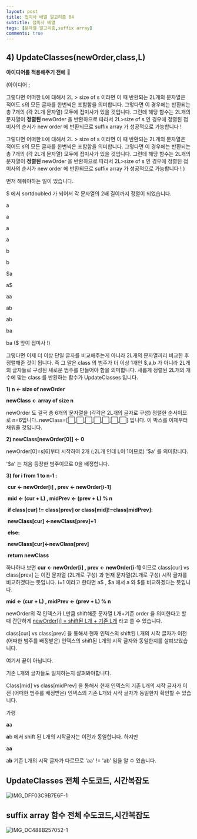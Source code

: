 ```yaml
---
layout: post
title: 접미사 배열 알고리즘 04
subtitle: 접미사 배열 
tags: [문자열 알고리즘,suffix array]
comments: true
---
```

## 4) UpdateClasses(newOrder,class,L)

**아이디어를 적용해주기 전에** 🤔

(아이디어 ;

그렇다면 어떠한 L에 대해서 2L > size of s 이라면 이 때 반환되는 2L개의 문자열은 적어도 s의 모든 글자를 한번씩은 포함함을 의미합니다. 그렇다면 이 경우에는 반환되는 총 7개의 (각 2L개 문자열) 모두에 접미사가 있을 것입니다. 그런데 해당 함수는 2L개의 문자열이 **정렬된** newOrder 을 반환하으로 따라서 2L>size of s 인 경우에 정렬된 접미사의 순서가 new order 에 반환되므로 suffix array 가 성공적으로 가능합니다 !

그렇다면 어떠한 L에 대해서 2L > size of s 이라면 이 때 반환되는 2L개의 문자열은 적어도 s의 모든 글자를 한번씩은 포함함을 의미합니다. 그렇다면 이 경우에는 반환되는 총 7개의 (각 2L개 문자열) 모두에 접미사가 있을 것입니다. 그런데 해당 함수는 2L개의 문자열이 **정렬된** newOrder 을 반환하으로 따라서 2L>size of s 인 경우에 정렬된 접미사의 순서가 new order 에 반환되므로 suffix array 가 성공적으로 가능합니다 ! )

먼저 해줘야하는 일이 있습니다. 

$          에서 sortdoubled 가 되어서 각 문자열의 2배 길이까지 정렬이 되었습니다. 

a 

a

a

a

b

b 

 

$a

a$

aa

ab

ab

ba

ba ($ 앞이 접미사 !)



그렇다면 이제 더 이상 단일 글자를 비교해주는게 아니라 2L개의 문자열끼리 비교한 후 정렬해준 것이 됩니다. 즉 그 말은 class 의 범주가 더 이상 1개인 $,a,b 가 아니라 2L개의 글자들로 구성된 새로운 범주를 만들어야 함을 의미합니다. 새롭게 정렬된 2L개의 개수에 맞는 class 를 반환하는 함수가 UpdateClasses 입니다. 



**1) n <- size of newOrder**

**newClass <- array of size n**

newOrder 도 결국 총 6개의 문자열을 (각각은 2L개의 글자로 구성) 정렬한 순서이므로 n=6입니다. newClass=[⬜️,⬜️,⬜️,⬜️,⬜️,⬜️,⬜️] 입니다. 이 박스를 이제부터 채워줄 것입니다. 

**2) newClass[newOrder[0]] <- 0** 

newOrder[0]=s[6]부터 시작하여 2개 (;2L개 인데 L이 1이므로) '$a' 를 의미합니다. 

'$a' 는 처음 등장한 범주이므로 0을 배정합니다. 

**3) for i from 1 to n-1 :**

​		**cur <- newOrder[i] , prev <- newOrder[i-1]**

​       **mid <- (cur + L) , midPrev <- (prev + L) % n**

​       **if class[cur] != class[prev] or class[mid]!=class[midPrev]:**

​			**newClass[cur] <-newClass[prev]+1**

​      **else:**

​			**newClass[cur]<-newClass[prev]**

​	**return newClass**

하나하나 보면 **cur <- newOrder[i] , prev <- newOrder[i-1]** 이므로 class[cur] vs class[prev] 는 이전 문자열 (2L개로 구성) 과 현재 문자열(2L개로 구성) 시작 글자를 비교하겠다는 뜻입니다. i=1 이라고 한다면 a$ , $a 에서 a 와 $를 비교하겠다는 뜻입니다. 

**mid <- (cur + L) , midPrev <- (prev + L) % n**

 newOrder의 각 인덱스가 L만큼 shift해준 문자열 L개+기존 order 을 의미한다고 할 때 간단하게 <u>newOrder[i] = shift된 L개 + 기존 L개</u> 라고 쓸 수 있습니다. 

class[cur] vs class[prev] 을 통해서 현재 인덱스의 shift된 L개의 시작 글자가 이전 (어떠한 범주를 배정받은) 인덱스의 shift된 L개의 시작 글자와 동일한지를 살펴보았습니다. 

여기서 끝이 아닙니다. 

기존 L개의 글자들도 일치하는지 살펴봐야합니다. 

Class[mid] vs class[midPrev] 을 통해서 현재 인덱스의 기존 L개의 시작 글자가 이전 (어떠한 범주를 배정받은) 인덱스의 기존 L개와 시작 글자가 동일한지 확인할 수 있습니다. 

가령

**a**a

**a**b  에서 shift 된 L개의 시작글자는 이전과 동일합니다. 하지만 

a**a**

a**b**  기존 L개의 시작 글자가 다르므로 'aa' != 'ab' 임을 알 수 있습니다. 



## UpdateClasses 전체 수도코드, 시간복잡도

![IMG_DFF03C9B7E6F-1](https://user-images.githubusercontent.com/67775336/105283348-9f233f80-5bf3-11eb-8dba-da9ba7be2ed4.jpeg)



## suffix array 함수 전체 수도코드,시간복잡도

![IMG_DC488B257052-1](https://user-images.githubusercontent.com/67775336/105283627-34becf00-5bf4-11eb-8231-1f0bcf204d39.jpeg)

